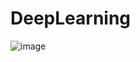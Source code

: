 # DeepLearning
![image](https://user-images.githubusercontent.com/88019800/144374151-0e750536-393c-4fde-86bf-f9facfbc1f4d.png)
